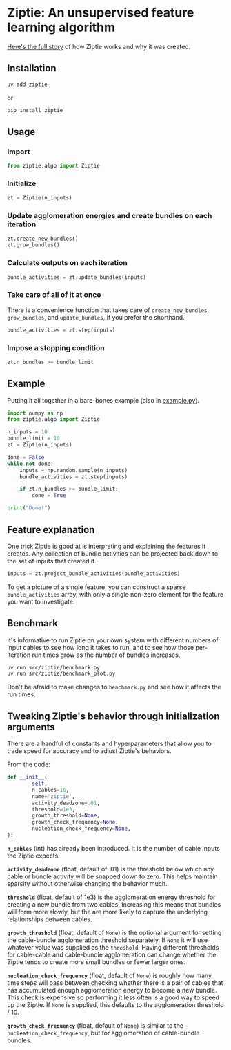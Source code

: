 # Ziptie: An unsupervised feature learning algorithm

[Here's the full story](https://codeberg.org/brohrer/ziptie-paper/raw/branch/main/ziptie.pdf)
of how Ziptie works and why it was created.

## Installation

```bash
uv add ziptie
```

or

```bash
pip install ziptie
```

## Usage

### Import
```python
from ziptie.algo import Ziptie
```

### Initialize
```python
zt = Ziptie(n_inputs)
```

### Update agglomeration energies and create bundles on each iteration
```python
zt.create_new_bundles()
zt.grow_bundles()
```

### Calculate outputs on each iteration
```python
bundle_activities = zt.update_bundles(inputs)
```

### Take care of all of it at once
There is a convenience function that takes care of `create_new_bundles`,
`grow_bundles`, and `update_bundles`, if you prefer the shorthand.
```python
bundle_activities = zt.step(inputs)
```

### Impose a stopping condition
```python
zt.n_bundles >= bundle_limit
```

## Example

Putting it all together in a bare-bones example
(also in [example.py](ziptie/example.py)).

```python
import numpy as np
from ziptie.algo import Ziptie

n_inputs = 10
bundle_limit = 10
zt = Ziptie(n_inputs)

done = False
while not done:
    inputs = np.random.sample(n_inputs)
    bundle_activities = zt.step(inputs)

    if zt.n_bundles >= bundle_limit:
        done = True

print("Done!")
```

## Feature explanation

One trick Ziptie is good at is interpreting and explaining the features
it creates. Any collection of bundle activities can be projected back down
to the set of inputs that created it.

```python
inputs = zt.project_bundle_activities(bundle_activities)
```

To get a picture of a single feature, you can construct a
sparse `bundle_activities` array, with only a single non-zero element
for the feature you want to investigate.

## Benchmark

It's informative to run Ziptie on your own system with different numbers
of input cables to see how long it takes to run, and to see how those
per-iteration run times grow as the number of bundles increases.

```bash
uv run src/ziptie/benchmark.py
uv run src/ziptie/benchmark_plot.py
```

Don't be afraid to make changes to `benchmark.py` and see how it affects
the run times.

## Tweaking Ziptie's behavior through initialization arguments

There are a handful of constants and hyperparameters that allow
you to trade speed for accuracy and to adjust Ziptie's behaviors.

From the code:
```python
def __init__(
        self,
        n_cables=16,
        name='ziptie',
        activity_deadzone=.01,
        threshold=1e3,
        growth_threshold=None,
        growth_check_frequency=None,
        nucleation_check_frequency=None,
):
```

**`n_cables`** (int) has already been introduced. It is the number of cable
inputs the Ziptie expects.

**`activity_deadzone`** (float, default of .01) is the threshold
below which any cable or bundle activity will be snapped down to zero.
This helps maintain sparsity without otherwise changing the behavior much.

**`threshold`** (float, default of 1e3) is the agglomeration energy
threshold for creating a new bundle from two cables. Increasing this
means that bundles will form more slowly, but the are more likely to
capture the underlying relationships between cables.

**`growth_threshold`** (float, default of `None`) is the optional
argument for setting the cable-bundle agglomeration threshold separately.
If `None` it will use whatever value was supplied as the `threshold`.
Having different thresholds for cable-cable and cable-bundle agglomeration
can change whether the Ziptie tends to create more small bundles or fewer
larger ones.

**`nucleation_check_frequency`** (float, default of `None`) is roughly
how many time steps will pass between checking whether there is a pair
of cables that has accumulated enough agglomeration energy to become
a new bundle. This check is expensive so performing it less often is a
good way to speed up the Ziptie. If `None` is supplied, this defaults
to the agglomeration threshold / 10.

**`growth_check_frequency`** (float, default of `None`) is
similar to the `nucleation_check_frequency`, but for agglomeration of
cable-bundle bundles.
